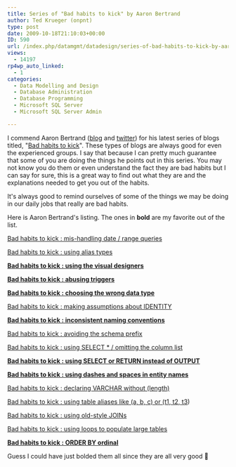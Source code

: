 ```yaml
---
title: Series of "Bad habits to kick" by Aaron Bertrand
author: Ted Krueger (onpnt)
type: post
date: 2009-10-18T21:10:03+00:00
ID: 590
url: /index.php/datamgmt/datadesign/series-of-bad-habits-to-kick-by-aaron-be/
views:
  - 14197
rp4wp_auto_linked:
  - 1
categories:
  - Data Modelling and Design
  - Database Administration
  - Database Programming
  - Microsoft SQL Server
  - Microsoft SQL Server Admin

---
```

I commend Aaron Bertrand ([blog][1] and [twitter][2]) for his latest series of blogs titled, "[Bad habits to kick][3]". These types of blogs are always good for even the experienced groups. I say that because I can pretty much guarantee that some of you are doing the things he points out in this series. You may not know you do them or even understand the fact they are bad habits but I can say for sure, this is a great way to find out what they are and the explanations needed to get you out of the habits. 

It's always good to remind ourselves of some of the things we may be doing in our daily jobs that really are bad habits.

Here is Aaron Bertrand's listing. The ones in **bold** are my favorite out of the list.

[Bad habits to kick : mis-handling date / range queries][4] 
  
[Bad habits to kick : using alias types][5]
  
**[Bad habits to kick : using the visual designers][6]**
  
**[Bad habits to kick : abusing triggers][7]** 
  
**[Bad habits to kick : choosing the wrong data type][8]**
  
[Bad habits to kick : making assumptions about IDENTITY][9] 
  
**[Bad habits to kick : inconsistent naming conventions][10]** 
  
[Bad habits to kick : avoiding the schema prefix][11] 
  
[Bad habits to kick : using SELECT * / omitting the column list][12] 
  
**[Bad habits to kick : using SELECT or RETURN instead of OUTPUT][13]** 
  
**[Bad habits to kick : using dashes and spaces in entity names][14]**
  
[Bad habits to kick : declaring VARCHAR without (length)][15] 
  
[Bad habits to kick : using table aliases like (a, b, c) or (t1, t2, t3][16])
  
[Bad habits to kick : using old-style JOINs][17]
  
[Bad habits to kick : using loops to populate large tables][18] 
  
**[Bad habits to kick : ORDER BY ordinal][19]** 

Guess I could have just bolded them all since they are all very good 🙂

 [1]: http://sqlblog.com/blogs/aaron_bertrand/default.aspx
 [2]: http://twitter.com/AaronBertrand
 [3]: http://www.onetooneinteractive.com/otolabs-posts/2009/10/10/helping-people-kick-bad-sql-server-habits/
 [4]: http://sqlblog.com/blogs/aaron_bertrand/archive/2009/10/16/bad-habits-to-kick-mishandling-date-range-queries.aspx
 [5]: http://sqlblog.com/blogs/aaron_bertrand/archive/2009/10/14/bad-habits-to-kick-using-alias-types.aspx
 [6]: http://sqlblog.com/blogs/aaron_bertrand/archive/2009/10/14/bad-habits-to-kick-using-the-visual-designers.aspx
 [7]: http://sqlblog.com/blogs/aaron_bertrand/archive/2009/10/12/bad-habits-to-kick-abusing-triggers.aspx
 [8]: http://sqlblog.com/blogs/aaron_bertrand/archive/2009/10/12/bad-habits-to-kick-using-the-wrong-data-type.aspx
 [9]: http://sqlblog.com/blogs/aaron_bertrand/archive/2009/10/12/bad-habits-to-kick-expecting-identity-to-mean-something.aspx
 [10]: http://sqlblog.com/blogs/aaron_bertrand/archive/2009/10/11/bad-habits-to-kick-inconsistent-naming-conventions.aspx
 [11]: http://sqlblog.com/blogs/aaron_bertrand/archive/2009/10/11/bad-habits-to-kick-avoiding-the-schema-prefix.aspx
 [12]: http://sqlblog.com/blogs/aaron_bertrand/archive/2009/10/10/bad-habits-to-kick-using-select-omitting-the-column-list.aspx
 [13]: http://sqlblog.com/blogs/aaron_bertrand/archive/2009/10/09/bad-habits-to-kick-using-select-or-return-instead-of-output.aspx
 [14]: http://sqlblog.com/blogs/aaron_bertrand/archive/2009/10/09/bad-habits-to-kick-using-dashes-and-spaces-in-entity-names.aspx
 [15]: http://sqlblog.com/blogs/aaron_bertrand/archive/2009/10/09/bad-habits-to-kick-declaring-varchar-without-length.aspx
 [16]: http://sqlblog.com/blogs/aaron_bertrand/archive/2009/10/08/bad-habits-to-kick-using-table-aliases-like-a-b-c-or-t1-t2-t3.aspx
 [17]: http://sqlblog.com/blogs/aaron_bertrand/archive/2009/10/08/bad-habits-to-kick-using-old-style-joins.aspx
 [18]: http://sqlblog.com/blogs/aaron_bertrand/archive/2009/10/07/bad-habits-to-kick-using-a-loop-to-populate-a-table.aspx
 [19]: http://sqlblog.com/blogs/aaron_bertrand/archive/2009/10/06/bad-habits-to-kick-order-by-ordinal.aspx